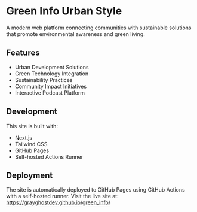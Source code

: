 # Green Info Urban Style

A modern web platform connecting communities with sustainable solutions that promote environmental awareness and green living.

## Features

- Urban Development Solutions
- Green Technology Integration
- Sustainability Practices
- Community Impact Initiatives
- Interactive Podcast Platform

## Development

This site is built with:
- Next.js
- Tailwind CSS
- GitHub Pages
- Self-hosted Actions Runner

## Deployment

The site is automatically deployed to GitHub Pages using GitHub Actions with a self-hosted runner.
Visit the live site at: https://grayghostdev.github.io/green_info/ 